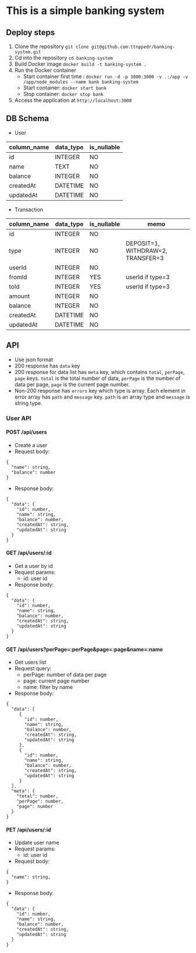 # This is a simple banking system

## Deploy steps
1. Clone the repository `git clone git@github.com:ttnppedr/banking-system.git`
2. Cd into the repository `cd banking-system`
3. Build Docker image `docker build -t banking-system .`
4. Run the Docker container 
   - Start container first time : `docker run -d -p 3000:3000 -v .:/app -v /app/node_modules --name bank banking-system`
   - Start container: `docker start bank`
   - Stop container: `docker stop bank`
5. Access the application at `http://localhost:3000`

## DB Schema
- User

| column_name | data_type | is_nullable |
|-------------|-----------|-------------|
| id          | INTEGER   | NO          |
| name        | TEXT      | NO          |
| balance     | INTEGER   | NO          |
| createdAt   | DATETIME  | NO          |
| updatedAt   | DATETIME  | NO          |

- Transaction

| column_name | data_type | is_nullable | memo                               |
|-------------|-----------|-------------|------------------------------------|
| id          | INTEGER   | NO          |                                    |
| type        | INTEGER   | NO          | DEPOSIT=1, WITHDRAW=2, TRANSFER=3  |
| userId      | INTEGER   | NO          |                                    |
| fromId      | INTEGER   | YES         | userId if type=3                   |
| toId        | INTEGER   | YES         | userId if type=3                   |
| amount      | INTEGER   | NO          |                                    |
| balance     | INTEGER   | NO          |                                    |
| createdAt   | DATETIME  | NO          |                                    |
| updatedAt   | DATETIME  | NO          |                                    |

## API 
- Use json format
- 200 response has `data` key
- 200 response for data list has `meta` key, which contains `total`, `perPage`, `page` keys. `total` is the total number of data, `perPage` is the number of data per page, `page` is the current page number.
- Non-200 response has `errors` key which type is array. Each element in error array has `path` and `message` key. `path` is an array type and `message` is string type.
### User API
#### POST /api/users
- Create a user
- Request body: 
```
{
  "name": string,
  "balance": number
}
```
- Response body: 
```
{
  "data": {
    "id": number,
    "name": string,
    "balance": number,
    "createdAt": string,
    "updatedAt": string
  }
}
```

#### GET /api/users/:id
- Get a user by id
- Request params:
    - id: user id
- Response body:
```
{
  "data": {
    "id": number,
    "name": string,
    "balance": number,
    "createdAt": string,
    "updatedAt": string
  }
}
```

#### GET /api/users?perPage=:perPage&page=:page&name=:name
- Get users list
- Request query:
  - perPage: number of data per page
  - page: current page number
  - name: filter by name
- Response body:
```
{
  "data": [
     {
       "id": number,
       "name": string,
       "balance": number,
       "createdAt": string,
       "updatedAt": string
     },
     {
       "id": number,
       "name": string,
       "balance": number,
       "createdAt": string,
       "updatedAt": string
     }
  ],
  "meta": {
    "total": number,
    "perPage": number,
    "page": number
  }
}
```

#### PET /api/users/:id
- Update user name
- Request params:
    - id: user id
- Request body:
```
{
  "name": string,
}
```
- Response body:
```
{
  "data": {
    "id": number,
    "name": string,
    "balance": number,
    "createdAt": string,
    "updatedAt": string
  }
}
```
